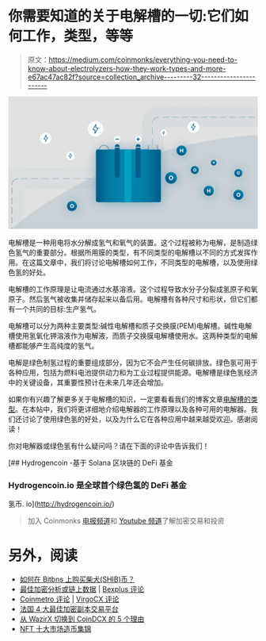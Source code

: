 # 你需要知道的关于电解槽的一切:它们如何工作，类型，等等

> 原文：<https://medium.com/coinmonks/everything-you-need-to-know-about-electrolyzers-how-they-work-types-and-more-e67ac47ac82f?source=collection_archive---------32----------------------->

![](img/e8a660d163d3ce6c24212c0d5afb2ce0.png)

电解槽是一种用电将水分解成氢气和氧气的装置。这个过程被称为电解，是制造绿色氢气的重要部分。根据所用膜的类型，有不同类型的电解槽以不同的方式发挥作用。在这篇文章中，我们将讨论电解槽如何工作，不同类型的电解槽，以及使用绿色氢的好处。

电解槽的工作原理是让电流通过水基溶液。这个过程导致水分子分裂成氢原子和氧原子。然后氢气被收集并储存起来以备后用。电解槽有各种尺寸和形状，但它们都有一个共同的目标:生产氢气。

电解槽可以分为两种主要类型:碱性电解槽和质子交换膜(PEM)电解槽。碱性电解槽使用氢氧化钾溶液作为电解液，而质子交换膜电解槽使用水。这两种类型的电解槽都能够产生高纯度的氢气。

电解是绿色制氢过程的重要组成部分，因为它不会产生任何碳排放。绿色氢可用于各种应用，包括为燃料电池提供动力和为工业过程提供能源。电解槽是绿色氢经济中的关键设备，其重要性预计在未来几年还会增加。

如果你有兴趣了解更多关于电解槽的知识，一定要看看我们的博客文章[电解槽的类型](/@hydrogencoin/types-of-electrolyzers-dcd9aae73a94)。在本帖中，我们将更详细地介绍电解器的工作原理以及各种可用的电解器。我们还讨论了使用绿色氢的好处，以及为什么它在各种应用中越来越受欢迎。感谢阅读！

你对电解器或绿色氢有什么疑问吗？请在下面的评论中告诉我们！

 [## Hydrogencoin -基于 Solana 区块链的 DeFi 基金

### Hydrogencoin.io 是全球首个绿色氢的 DeFi 基金

氢币. io](http://hydrogencoin.io/) 

> 加入 Coinmonks [电报频道](https://t.me/coincodecap)和 [Youtube 频道](https://www.youtube.com/c/coinmonks/videos)了解加密交易和投资

# 另外，阅读

*   [如何在 Bitbns 上购买柴犬(SHIB)币？](https://coincodecap.com/buy-shiba-bitbns)
*   [最佳加密分析或链上数据](https://coincodecap.com/blockchain-analytics) | [Bexplus 评论](https://coincodecap.com/bexplus-review)
*   [Coinmetro 评论](https://coincodecap.com/coinmetro-review) | [VirgoCX 评论](https://coincodecap.com/virgocx-review)
*   [法国 4 大最佳加密副本交易平台](https://coincodecap.com/copy-trading-platforms-france)
*   [从 WazirX 切换到 CoinDCX 的 5 个理由](https://coincodecap.com/reasons-to-switch-from-wazirx-to-coindcx)
*   [NFT 十大市场造币集锦](https://coincodecap.com/nft-marketplaces)